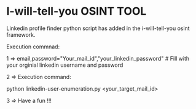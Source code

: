 # I-will-tell-you OSINT TOOL

Linkedin profile finder python script has added in the i-will-tell-you osint framework.

Execution commnad:

1 => email,password="Your_mail_id","your_linkedin_password"   # Fill with your orginial linkedin username and password

2 => Execution command: 

python linkedin-user-enumeration.py <your_target_mail_id>

3 => Have a fun !!! 

